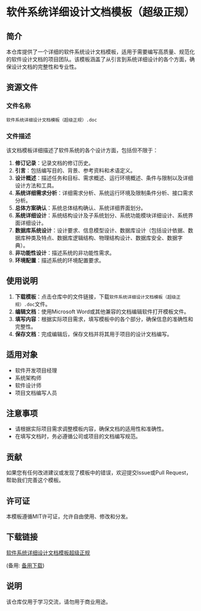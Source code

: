 # 软件系统详细设计文档模板（超级正规）

## 简介

本仓库提供了一个详细的软件系统设计文档模板，适用于需要编写高质量、规范化的软件设计文档的项目团队。该模板涵盖了从引言到系统详细设计的各个方面，确保设计文档的完整性和专业性。

## 资源文件

### 文件名称

`软件系统详细设计文档模板（超级正规）.doc`

### 文件描述

该文档模板详细描述了软件系统的各个设计方面，包括但不限于：

1. **修订记录**：记录文档的修订历史。
2. **引言**：包括编写目的、背景、参考资料和术语定义。
3. **设计概述**：描述任务和目标、需求概述、运行环境概述、条件与限制以及详细设计方法和工具。
4. **系统详细需求分析**：详细需求分析、系统运行环境及限制条件分析、接口需求分析。
5. **总体方案确认**：系统总体结构确认、系统详细界面划分。
6. **系统详细设计**：系统结构设计及子系统划分、系统功能模块详细设计、系统界面详细设计。
7. **数据库系统设计**：设计要求、信息模型设计、数据库设计（包括设计依据、数据库种类及特点、数据库逻辑结构、物理结构设计、数据库安全、数据字典）。
8. **非功能性设计**：描述系统的非功能性需求。
9. **环境配置**：描述系统的环境配置要求。

## 使用说明

1. **下载模板**：点击仓库中的文件链接，下载`软件系统详细设计文档模板（超级正规）.doc`文件。
2. **编辑文档**：使用Microsoft Word或其他兼容的文档编辑软件打开模板文件。
3. **填写内容**：根据实际项目需求，填写模板中的各个部分，确保信息的准确性和完整性。
4. **保存文档**：完成编辑后，保存文档并将其用于项目的设计文档编写。

## 适用对象

- 软件开发项目经理
- 系统架构师
- 软件设计师
- 项目文档编写人员

## 注意事项

- 请根据实际项目需求调整模板内容，确保文档的适用性和准确性。
- 在填写文档时，务必遵循公司或项目的文档编写规范。

## 贡献

如果您有任何改进建议或发现了模板中的错误，欢迎提交Issue或Pull Request，帮助我们完善这个模板。

## 许可证

本模板遵循MIT许可证，允许自由使用、修改和分发。

## 下载链接
[软件系统详细设计文档模板超级正规](https://pan.quark.cn/s/cf31ce3c2b20) 

(备用: [备用下载](https://pan.baidu.com/s/1qcIn5_YCFVi8a3bLZ8bwdQ?pwd=1234))

## 说明

该仓库仅用于学习交流，请勿用于商业用途。
